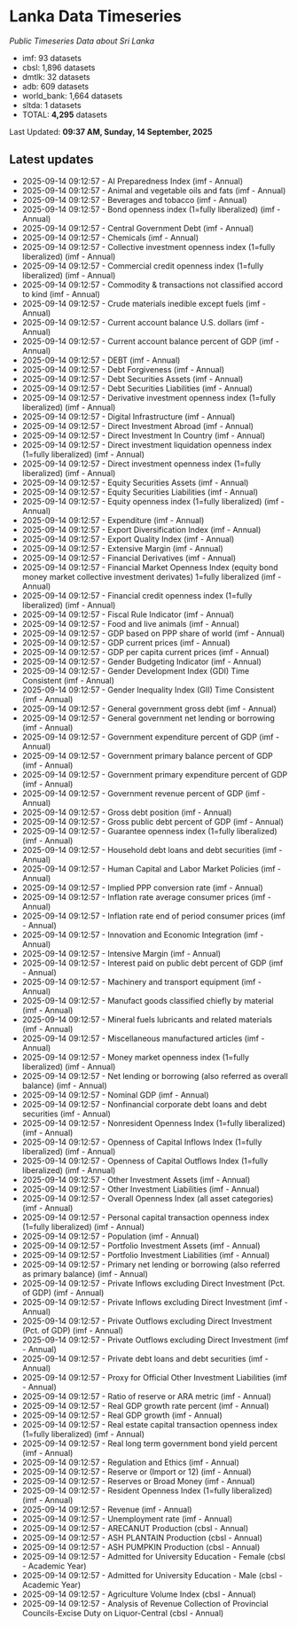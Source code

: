 # Lanka Data Timeseries
*Public Timeseries Data about Sri Lanka*

* imf: 93 datasets
* cbsl: 1,896 datasets
* dmtlk: 32 datasets
* adb: 609 datasets
* world_bank: 1,664 datasets
* sltda: 1 datasets
* TOTAL: **4,295** datasets

Last Updated: **09:37 AM, Sunday, 14 September, 2025**

## Latest updates

* 2025-09-14 09:12:57 - AI Preparedness Index (imf - Annual)
* 2025-09-14 09:12:57 - Animal and vegetable oils and fats (imf - Annual)
* 2025-09-14 09:12:57 - Beverages and tobacco (imf - Annual)
* 2025-09-14 09:12:57 - Bond openness index (1=fully liberalized) (imf - Annual)
* 2025-09-14 09:12:57 - Central Government Debt (imf - Annual)
* 2025-09-14 09:12:57 - Chemicals (imf - Annual)
* 2025-09-14 09:12:57 - Collective investment openness index (1=fully liberalized) (imf - Annual)
* 2025-09-14 09:12:57 - Commercial credit openness index (1=fully liberalized) (imf - Annual)
* 2025-09-14 09:12:57 - Commodity & transactions not classified accord to kind (imf - Annual)
* 2025-09-14 09:12:57 - Crude materials inedible except fuels (imf - Annual)
* 2025-09-14 09:12:57 - Current account balance U.S. dollars (imf - Annual)
* 2025-09-14 09:12:57 - Current account balance percent of GDP (imf - Annual)
* 2025-09-14 09:12:57 - DEBT (imf - Annual)
* 2025-09-14 09:12:57 - Debt Forgiveness (imf - Annual)
* 2025-09-14 09:12:57 - Debt Securities Assets (imf - Annual)
* 2025-09-14 09:12:57 - Debt Securities Liabilities (imf - Annual)
* 2025-09-14 09:12:57 - Derivative investment openness index (1=fully liberalized) (imf - Annual)
* 2025-09-14 09:12:57 - Digital Infrastructure (imf - Annual)
* 2025-09-14 09:12:57 - Direct Investment Abroad (imf - Annual)
* 2025-09-14 09:12:57 - Direct Investment In Country (imf - Annual)
* 2025-09-14 09:12:57 - Direct investment liquidation openness index (1=fully liberalized) (imf - Annual)
* 2025-09-14 09:12:57 - Direct investment openness index (1=fully liberalized) (imf - Annual)
* 2025-09-14 09:12:57 - Equity Securities Assets (imf - Annual)
* 2025-09-14 09:12:57 - Equity Securities Liabilities (imf - Annual)
* 2025-09-14 09:12:57 - Equity openness index (1=fully liberalized) (imf - Annual)
* 2025-09-14 09:12:57 - Expenditure (imf - Annual)
* 2025-09-14 09:12:57 - Export Diversification Index (imf - Annual)
* 2025-09-14 09:12:57 - Export Quality Index (imf - Annual)
* 2025-09-14 09:12:57 - Extensive Margin (imf - Annual)
* 2025-09-14 09:12:57 - Financial Derivatives (imf - Annual)
* 2025-09-14 09:12:57 - Financial Market Openness Index (equity bond money market collective investment derivates) 1=fully liberalized (imf - Annual)
* 2025-09-14 09:12:57 - Financial credit openness index (1=fully liberalized) (imf - Annual)
* 2025-09-14 09:12:57 - Fiscal Rule Indicator (imf - Annual)
* 2025-09-14 09:12:57 - Food and live animals (imf - Annual)
* 2025-09-14 09:12:57 - GDP based on PPP share of world (imf - Annual)
* 2025-09-14 09:12:57 - GDP current prices (imf - Annual)
* 2025-09-14 09:12:57 - GDP per capita current prices (imf - Annual)
* 2025-09-14 09:12:57 - Gender Budgeting Indicator (imf - Annual)
* 2025-09-14 09:12:57 - Gender Development Index (GDI) Time Consistent (imf - Annual)
* 2025-09-14 09:12:57 - Gender Inequality Index (GII) Time Consistent (imf - Annual)
* 2025-09-14 09:12:57 - General government gross debt (imf - Annual)
* 2025-09-14 09:12:57 - General government net lending or borrowing (imf - Annual)
* 2025-09-14 09:12:57 - Government expenditure percent of GDP (imf - Annual)
* 2025-09-14 09:12:57 - Government primary balance percent of GDP (imf - Annual)
* 2025-09-14 09:12:57 - Government primary expenditure percent of GDP (imf - Annual)
* 2025-09-14 09:12:57 - Government revenue percent of GDP (imf - Annual)
* 2025-09-14 09:12:57 - Gross debt position (imf - Annual)
* 2025-09-14 09:12:57 - Gross public debt percent of GDP (imf - Annual)
* 2025-09-14 09:12:57 - Guarantee openness index (1=fully liberalized) (imf - Annual)
* 2025-09-14 09:12:57 - Household debt loans and debt securities (imf - Annual)
* 2025-09-14 09:12:57 - Human Capital and Labor Market Policies (imf - Annual)
* 2025-09-14 09:12:57 - Implied PPP conversion rate (imf - Annual)
* 2025-09-14 09:12:57 - Inflation rate average consumer prices (imf - Annual)
* 2025-09-14 09:12:57 - Inflation rate end of period consumer prices (imf - Annual)
* 2025-09-14 09:12:57 - Innovation and Economic Integration (imf - Annual)
* 2025-09-14 09:12:57 - Intensive Margin (imf - Annual)
* 2025-09-14 09:12:57 - Interest paid on public debt percent of GDP (imf - Annual)
* 2025-09-14 09:12:57 - Machinery and transport equipment (imf - Annual)
* 2025-09-14 09:12:57 - Manufact goods classified chiefly by material (imf - Annual)
* 2025-09-14 09:12:57 - Mineral fuels lubricants and related materials (imf - Annual)
* 2025-09-14 09:12:57 - Miscellaneous manufactured articles (imf - Annual)
* 2025-09-14 09:12:57 - Money market openness index (1=fully liberalized) (imf - Annual)
* 2025-09-14 09:12:57 - Net lending or borrowing (also referred as overall balance) (imf - Annual)
* 2025-09-14 09:12:57 - Nominal GDP (imf - Annual)
* 2025-09-14 09:12:57 - Nonfinancial corporate debt loans and debt securities (imf - Annual)
* 2025-09-14 09:12:57 - Nonresident Openness Index (1=fully liberalized) (imf - Annual)
* 2025-09-14 09:12:57 - Openness of Capital Inflows Index (1=fully liberalized) (imf - Annual)
* 2025-09-14 09:12:57 - Openness of Capital Outflows Index (1=fully liberalized) (imf - Annual)
* 2025-09-14 09:12:57 - Other Investment Assets (imf - Annual)
* 2025-09-14 09:12:57 - Other Investment Liabilities (imf - Annual)
* 2025-09-14 09:12:57 - Overall Openness Index (all asset categories) (imf - Annual)
* 2025-09-14 09:12:57 - Personal capital transaction openness index (1=fully liberalized) (imf - Annual)
* 2025-09-14 09:12:57 - Population (imf - Annual)
* 2025-09-14 09:12:57 - Portfolio Investment Assets (imf - Annual)
* 2025-09-14 09:12:57 - Portfolio Investment Liabilities (imf - Annual)
* 2025-09-14 09:12:57 - Primary net lending or borrowing (also referred as primary balance) (imf - Annual)
* 2025-09-14 09:12:57 - Private Inflows excluding Direct Investment (Pct. of GDP) (imf - Annual)
* 2025-09-14 09:12:57 - Private Inflows excluding Direct Investment (imf - Annual)
* 2025-09-14 09:12:57 - Private Outflows excluding Direct Investment (Pct. of GDP) (imf - Annual)
* 2025-09-14 09:12:57 - Private Outflows excluding Direct Investment (imf - Annual)
* 2025-09-14 09:12:57 - Private debt loans and debt securities (imf - Annual)
* 2025-09-14 09:12:57 - Proxy for Official Other Investment Liabilities (imf - Annual)
* 2025-09-14 09:12:57 - Ratio of reserve or ARA metric (imf - Annual)
* 2025-09-14 09:12:57 - Real GDP growth rate percent (imf - Annual)
* 2025-09-14 09:12:57 - Real GDP growth (imf - Annual)
* 2025-09-14 09:12:57 - Real estate capital transaction openness index (1=fully liberalized) (imf - Annual)
* 2025-09-14 09:12:57 - Real long term government bond yield percent (imf - Annual)
* 2025-09-14 09:12:57 - Regulation and Ethics (imf - Annual)
* 2025-09-14 09:12:57 - Reserve or (Import or 12) (imf - Annual)
* 2025-09-14 09:12:57 - Reserves or Broad Money (imf - Annual)
* 2025-09-14 09:12:57 - Resident Openness Index (1=fully liberalized) (imf - Annual)
* 2025-09-14 09:12:57 - Revenue (imf - Annual)
* 2025-09-14 09:12:57 - Unemployment rate (imf - Annual)
* 2025-09-14 09:12:57 - ARECANUT Production (cbsl - Annual)
* 2025-09-14 09:12:57 - ASH PLANTAIN Production (cbsl - Annual)
* 2025-09-14 09:12:57 - ASH PUMPKIN Production (cbsl - Annual)
* 2025-09-14 09:12:57 - Admitted for University Education - Female (cbsl - Academic Year)
* 2025-09-14 09:12:57 - Admitted for University Education - Male (cbsl - Academic Year)
* 2025-09-14 09:12:57 - Agriculture Volume Index (cbsl - Annual)
* 2025-09-14 09:12:57 - Analysis of Revenue Collection of Provincial Councils-Excise Duty on Liquor-Central (cbsl - Annual)